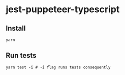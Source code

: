 # jest-puppeteer-typescript

## Install

```
yarn
```

## Run tests

```
yarn test -i # -i flag runs tests consequently
```
